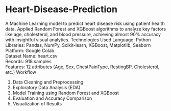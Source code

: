 # Heart-Disease-Prediction
A Machine Learning model to predict heart disease risk using patient health data. Applied Random Forest and XGBoost algorithms to analyze key factors like age, cholesterol, and blood pressure, achieving almost 90% accuracy with insightful visual analytics.
Technologies Used
Language: Python  
Libraries: Pandas, NumPy, Scikit-learn, XGBoost, Matplotlib, Seaborn  
Platform: Google Colab  
Dataset
Name: heart.csv  
Records: 918 samples  
Features: 12 attributes (Age, Sex, ChestPainType, RestingBP, Cholesterol, etc.)
Workflow
1. Data Cleaning and Preprocessing  
2. Exploratory Data Analysis (EDA)  
3. Model Training using Random Forest and XGBoost  
4. Evaluation and Accuracy Comparison  
5. Visualization of Results
